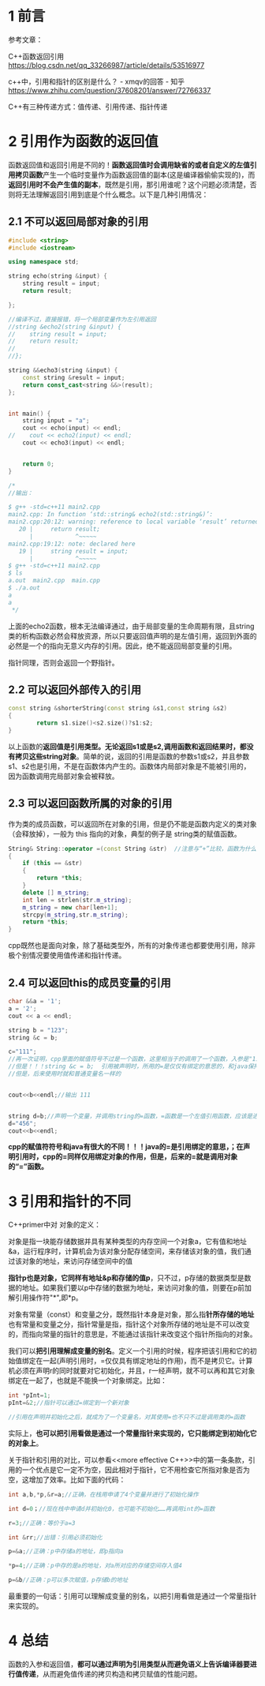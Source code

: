 # 1 前言

参考文章：

C++函数返回引用       https://blog.csdn.net/qq_33266987/article/details/53516977

c++中，引用和指针的区别是什么？ - xmqv的回答 - 知乎      https://www.zhihu.com/question/37608201/answer/72766337


C++有三种传递方式：值传递、引用传递、指针传递

# 2 引用作为函数的返回值

函数返回值和返回引用是不同的！**函数返回值时会调用缺省的或者自定义的左值引用拷贝函数**产生一个临时变量作为函数返回值的副本(这是编译器偷偷实现的)，而**返回引用时不会产生值的副本**，既然是引用，那引用谁呢？这个问题必须清楚，否则将无法理解返回引用到底是个什么概念。以下是几种引用情况：

## 2.1 不可以返回局部对象的引用

```cpp
#include <string>
#include <iostream>

using namespace std;

string echo(string &input) {
    string result = input;
    return result;

};

//编译不过，直接报错，将一个局部变量作为左引用返回
//string &echo2(string &input) {
//    string result = input;
//    return result;
//
//};

string &&echo3(string &input) {
    const string &result = input;
    return const_cast<string &&>(result);
};


int main() {
    string input = "a";
    cout << echo(input) << endl;
//    cout << echo2(input) << endl;
    cout << echo3(input) << endl;


    return 0;
}

/*
//输出：

$ g++ -std=c++11 main2.cpp
main2.cpp: In function ‘std::string& echo2(std::string&)’:
main2.cpp:20:12: warning: reference to local variable ‘result’ returned [-Wreturn-local-addr]
   20 |     return result;
      |            ^~~~~~
main2.cpp:19:12: note: declared here
   19 |     string result = input;
      |            ^~~~~~
$ g++ -std=c++11 main2.cpp
$ ls
a.out  main2.cpp  main.cpp
$ ./a.out
a
a
 */
 ```

 上面的echo2函数，根本无法编译通过，由于局部变量的生命周期有限，且string类的析构函数必然会释放资源，所以只要返回值声明的是左值引用，返回到外面的必然是一个的指向无意义内存的引用。因此，绝不能返回局部变量的引用。

 指针同理，否则会返回一个野指针。

## 2.2 可以返回外部传入的引用

```cpp
const string &shorterString(const string &s1,const string &s2)
{
        return s1.size()<s2.size()?s1:s2;
}
```

以上函数的**返回值是引用类型。无论返回s1或是s2,调用函数和返回结果时，都没有拷贝这些string对象**。简单的说，返回的引用是函数的参数s1或s2，并且参数s1、s2也是引用，不是在函数体内产生的。函数体内局部对象是不能被引用的，因为函数调用完局部对象会被释放。

## 2.3 可以返回函数所属的对象的引用

作为类的成员函数，可以返回所在对象的引用，但是仍不能是函数内定义的类对象（会释放掉），一般为 this 指向的对象，典型的例子是 string类的赋值函数。

```cpp
String& String::operator =(const String &str)  //注意与“+”比较，函数为什么要用引用呢？a=b=c，可以做为左值  
{  
    if (this == &str)  
    {  
        return *this;    
    }  
    delete [] m_string;  
    int len = strlen(str.m_string);  
    m_string = new char[len+1];  
    strcpy(m_string,str.m_string);  
    return *this;  
}  
```
cpp既然也是面向对象，除了基础类型外，所有的对象传递也都要使用引用，除非极个别情况要使用值传递和指针传递。

## 2.4 可以返回this的成员变量的引用

```cpp
char &&a = '1';
a = '2';
cout << a << endl;

string b = "123";
string &c = b;

c="111";
//再一次证明，cpp里面的赋值符号不过是一个函数，这里相当于的调用了一个函数，入参是"111"，和java不太一样
//但是！！！string &c = b;  引用被声明时，所用的=是仅仅有绑定的意思的，和java保持一致
//但是，后来使用时就和普通变量名一样的


cout<<b<<endl;//输出 111


string d=b;//声明一个变量，并调用string的=函数，=函数是一个左值引用函数，应该是进行了深拷贝
d="456";
cout<<b<<endl;
```

**cpp的赋值符符号和java有很大的不同！！！java的=是引用绑定的意思，；在声明引用时，cpp的=同样仅用绑定对象的作用，但是，后来的=就是调用对象的“=”函数。**

# 3 引用和指针的不同

C++primer中对 对象的定义：

对象是指一块能存储数据并具有某种类型的内存空间一个对象a，它有值和地址&a，运行程序时，计算机会为该对象分配存储空间，来存储该对象的值，我们通过该对象的地址，来访问存储空间中的值

**指针p也是对象，它同样有地址&p和存储的值p**，只不过，p存储的数据类型是数据的地址。如果我们要以p中存储的数据为地址，来访问对象的值，则要在p前加解引用操作符"*",即\*p。

对象有常量（const）和变量之分，既然指针本身是对象，那么指**针所存储的地址**也有常量和变量之分，指针常量是指，指针这个对象所存储的地址是不可以改变的，而指向常量的指针的意思是，不能通过该指针来改变这个指针所指向的对象。

我们可以**把引用理解成变量的别名**。定义一个引用的时候，程序把该引用和它的初始值绑定在一起(声明引用时，=仅仅具有绑定地址的作用)，而不是拷贝它。计算机必须在声明r的同时就要对它初始化，并且，r一经声明，就不可以再和其它对象绑定在一起了，也就是不能换一个对象绑定。比如：

```cpp
int *pInt=1;
pInt=&2;//指针可以通过=绑定到一个新对象

//引用在声明并初始化之后，就成为了一个变量名，对其使用=也不只不过是调用类的=函数

```

实际上，**也可以把引用看做是通过一个常量指针来实现的，它只能绑定到初始化它的对象上**。

关于指针和引用的对比，可以参看<<more effective C++>>中的第一条条款，引用的一个优点是它一定不为空，因此相对于指针，它不用检查它所指对象是否为空，这增加了效率。比如下面的代码：

```cpp
int a,b,*p,&r=a;//正确，在栈用申请了4个变量并进行了初始化操作

int d=0；//现在栈中申请d并初始化0，也可能不初始化……再调用int的=函数

r=3;//正确：等价于a=3

int &rr;//出错：引用必须初始化

p=&a;//正确：p中存储a的地址，即p指向a

*p=4;//正确：p中存的是a的地址，对a所对应的存储空间存入值4

p=&b//正确：p可以多次赋值，p存储b的地址
```

最重要的一句话：引用可以理解成变量的别名，以把引用看做是通过一个常量指针来实现的。

# 4 总结
函数的入参和返回值，**都可以通过声明为引用类型从而避免语义上告诉编译器要进行值传递**，从而避免值传递的拷贝构造和拷贝赋值的性能问题。
